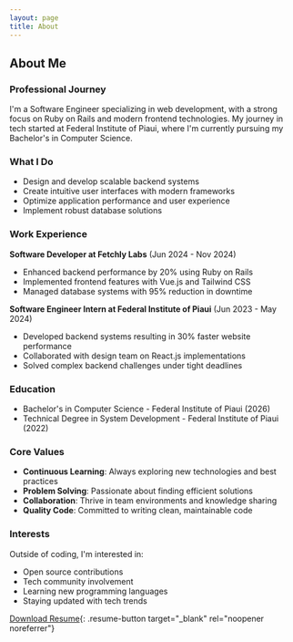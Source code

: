 ```yaml
---
layout: page
title: About
---
```


## About Me

### Professional Journey
I'm a Software Engineer specializing in web development, with a strong focus on Ruby on Rails and modern frontend technologies. My journey in tech started at Federal Institute of Piaui, where I'm currently pursuing my Bachelor's in Computer Science.

### What I Do
- Design and develop scalable backend systems
- Create intuitive user interfaces with modern frameworks
- Optimize application performance and user experience
- Implement robust database solutions

### Work Experience
**Software Developer at Fetchly Labs** (Jun 2024 - Nov 2024)
- Enhanced backend performance by 20% using Ruby on Rails
- Implemented frontend features with Vue.js and Tailwind CSS
- Managed database systems with 95% reduction in downtime

**Software Engineer Intern at Federal Institute of Piaui** (Jun 2023 - May 2024)
- Developed backend systems resulting in 30% faster website performance
- Collaborated with design team on React.js implementations
- Solved complex backend challenges under tight deadlines

### Education
- Bachelor's in Computer Science - Federal Institute of Piaui (2026)
- Technical Degree in System Development - Federal Institute of Piaui (2022)

### Core Values
- **Continuous Learning**: Always exploring new technologies and best practices
- **Problem Solving**: Passionate about finding efficient solutions
- **Collaboration**: Thrive in team environments and knowledge sharing
- **Quality Code**: Committed to writing clean, maintainable code

### Interests
Outside of coding, I'm interested in:
- Open source contributions
- Tech community involvement
- Learning new programming languages
- Staying updated with tech trends

[Download Resume](/files/resume.pdf){: .resume-button target="_blank" rel="noopener noreferrer"}
